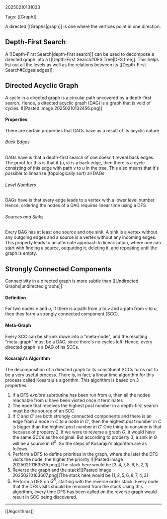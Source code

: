 20250210131033

Tags: [[Graph]]

A directed [[Graphs|graph]] is one where the vertices point in one direction.

## Depth-First Search
A [[Depth-First Search|depth-first search]] can be used to decompose a directed graph into a [[Depth-First Search#DFS Tree|DFS tree]]. This helps list out all the levels as well as the relations between its [[Depth-First Search#Edges|edges]]. 

## Directed Acyclic Graph
A cycle in a directed graph is a circular path uncovered by a depth-first search. Hence, a directed acyclic graph (DAG) is a graph that is void of cycles. ![[Pasted image 20250210132456.png]]
#### Properties
There are certain properties that DAGs have as a result of its acyclic nature
###### Back Edges
DAGs have is that a depth-first search of one doesn't reveal back edges. The proof for this is that if $(u, v)$ is a back edge, then there is a cycle consisting of this edge with path $v$ to $u$ in the tree. This also means that it's possible to linearize (topologically sort) all DAGs
###### Level Numbers
DAGs have is that every edge leads to a vertex with a lower level number. Hence, ordering the nodes of a DAG requires linear time using a DFS
###### Sources and Sinks
Every DAG has at least one source and one sink. A sink is a vertex without any outgoing edges and a source is a vertex without any incoming edges. This property leads to an alternate approach to linearization, where one can start with finding a source, outputting it, deleting it, and repeating until the graph is empty. 

## Strongly Connected Components
Connectivity in a directed graph is more subtle than [[Undirected Graphs|undirected graphs]].
#### Definition
For two nodes $v$ and $u$, if there is a path from $u$ to $v$ and a path from $v$ to $u$, then they form a strongly connected component (SCC).
#### Meta-Graph
Every SCC can be shrunk down into a "meta-node", and the resulting "meta-graph" must be a DAG, since there's no cycles left. Hence, every directed graph is a DAG of its SCCs. 
#### Kosaraju's Algorithm
The decomposition of a directed graph to its constituent SCCs turns out to be a very useful process. There is, in fact, a linear time algorithm for this process called Kosaraju's algorithm. This algorithm is based on 3 properties.
1. If a DFS $explore$ subroutine has been run from $u$, then all the nodes reachable from $u$ have been visited once it terminates
2. The node that receives the highest $post$ number in a depth-first search must be the source of an SCC
3. If $C$ and $C'$ are both strongly connected components and there is an edge from a node in $C$ to a node in $C'$, then the highest $post$ number in $C$ is bigger than the highest $post$ number in $C'$
One thing to consider is that because of property 2, if we were to reverse a graph $G$, it would have the same SCCs as the original. But according to property 3, a sink in $G$ will be a source in $G^{R}$.
So the steps of Kosaraju's algorithm are as follows
1. Perform a DFS to define priorities in the graph, where the later the DFS visits the node, the higher the priority ![[Pasted image 20250210163535.png]]The stack here would be $[3, 4, 7, 8, 6, 5, 2, 1]$
2. Reverse the graph and the stack![[Pasted image 20250210163607.png]]The stack here would be $[1, 2, 5, 6, 8, 7, 4, 3]$
3. Perform a DFS on $G^{R}$, starting with the reverse order stack. Every node that the DFS visits should be removed from the stack
Using this algorithm, every time DFS has been called on the reverse graph would result in SCC being discovered. 
___
[[Algorithms]]
